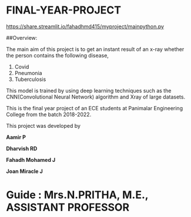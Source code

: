 # FINAL-YEAR-PROJECT

https://share.streamlit.io/fahadhmd415/myproject/mainpython.py


##Overview:

The main aim of this project is to get an instant result of an x-ray whether the person contains the following disease,

1. Covid
2. Pneumonia
3. Tuberculosis

This model is trained by using deep learning techniques such as the CNN(Convolutional Neural Network) algorithm and Xray of large datasets.

This is the final year project of an ECE students at Panimalar Engineering College from the batch 2018-2022.

This project was developed by

<b>Aamir P</b>

<b>Dharvish RD</b>

<b>Fahadh Mohamed J</b>

<b>Joan Miracle J</b>

# Guide : Mrs.N.PRITHA, M.E., ASSISTANT PROFESSOR
